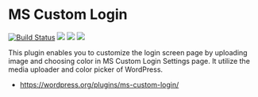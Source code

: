 # MS Custom Login

[![Build Status](https://travis-ci.org/mignonstyle/ms-custom-login.svg)](https://travis-ci.org/mignonstyle/ms-custom-login)
[![](https://img.shields.io/wordpress/plugin/dt/ms-custom-login.svg)](https://wordpress.org/plugins/ms-custom-login/)
[![](https://img.shields.io/wordpress/v/ms-custom-login.svg)](https://wordpress.org/plugins/ms-custom-login/)
[![](https://img.shields.io/wordpress/plugin/r/ms-custom-login.svg)](https://wordpress.org/plugins/ms-custom-login/)

This plugin enables you to customize the login screen page by uploading image and choosing color in MS Custom Login Settings page. It utilize the media uploader and color picker of WordPress.

* https://wordpress.org/plugins/ms-custom-login/

